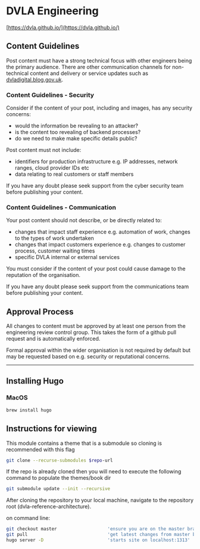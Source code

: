 # DVLA Engineering

[https://dvla.github.io/](https://dvla.github.io/)

## Content Guidelines

Post content must have a strong technical focus with other engineers being the primary audience. There are other communication channels for non-technical content and delivery or service updates such as [dvladigital.blog.gov.uk](https://dvladigital.blog.gov.uk/).

### Content Guidelines - Security

Consider if the content of your post, including and images, has any security concerns:

- would the information be revealing to an attacker?
- is the content too revealing of backend processes?
- do we need to make make specific details public?

Post content must not include:

- identifiers for production infrastructure e.g. IP addresses, network ranges, cloud provider IDs etc
- data relating to real customers or staff members

If you have any doubt please seek support from the cyber security team before publishing your content.

### Content Guidelines - Communication

Your post content should not describe, or be directly related to:

- changes that impact staff experience e.g. automation of work, changes to the types of work undertaken
- changes that impact customers experience e.g. changes to customer process, customer waiting times
- specific DVLA internal or external services 
  
You must consider if the content of your post could cause damage to the reputation of the organisation. 

If you have any doubt please seek support from the communications team before publishing your content.

## Approval Process

All changes to content must be approved by at least one person from the engineering review control group. This takes the form of a github pull request and is automatically enforced.

Formal approval within the wider organisation is not required by default but may be requested based on e.g. security or reputational concerns.

---

## Installing Hugo

### MacOS

```bash
brew install hugo
```

## Instructions for viewing

This module contains a theme that is a submodule so cloning is recommended with this flag

```bash
git clone --recurse-submodules $repo-url
```

If the repo is already cloned then you will need to execute the following command to populate the themes/book dir

```bash
git submodule update --init --recursive
```

After cloning the repository to your local machine, navigate to the repository root (dvla-reference-architecture).

on command line:

```bash
git checkout master                   'ensure you are on the master branch'
git pull                              'get latest changes from master branch'
hugo server -D                        'starts site on localhost:1313'
```
